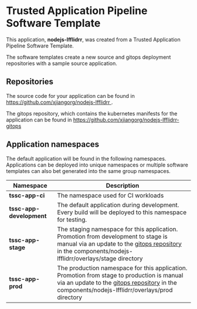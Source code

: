 # Trusted Application Pipeline Software Template

This application, **nodejs-lfflidrr**, was created from a Trusted Application Pipeline Software Template.

The software templates create a new source and gitops deployment repositories with a sample source application. 

## Repositories

The source code for your application can be found in [https://github.com/xjiangorg/nodejs-lfflidrr ](https://github.com/xjiangorg/nodejs-lfflidrr ).
 
The gitops repository, which contains the kubernetes manifests for the application can be found in 
[https://github.com/xjiangorg/nodejs-lfflidrr-gitops ](https://github.com/xjiangorg/nodejs-lfflidrr-gitops ) 

## Application namespaces 

The default application will be found in the following namespaces. Applications can be deployed into unique namespaces or multiple software templates can also bet generated into the same group namespaces.  

|  Namespace   |  Description   |  
| -------- | -------- |
| **tssc-app-ci** | The namespace used for CI workloads |
| **tssc-app-development** | The default application during development. Every build will be deployed to this namespace for testing. |
| **tssc-app-stage** | The staging namespace for this application. Promotion from development to stage is manual via an update to the [gitops repository](https://github.com/xjiangorg/nodejs-lfflidrr-gitops ) in the components/nodejs-lfflidrr/overlays/stage directory |
| **tssc-app-prod** | The production namespace for this application. Promotion from stage to production is manual via an update to the [gitops repository](https://github.com/xjiangorg/nodejs-lfflidrr-gitops ) in the components/nodejs-lfflidrr/overlays/prod directory |